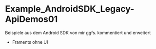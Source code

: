 # Example_AndroidSDK_Legacy-ApiDemos01
Beispiele aus dem Android SDK von mir ggfs. kommentiert und erweitert
- Framents ohne UI
